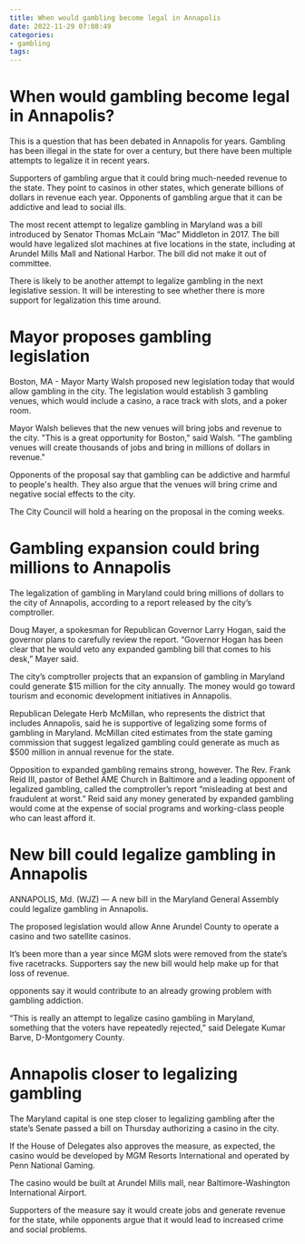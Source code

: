 ```yaml
---
title: When would gambling become legal in Annapolis 
date: 2022-11-29 07:08:49
categories:
- gambling
tags:
---
```



#  When would gambling become legal in Annapolis? 

This is a question that has been debated in Annapolis for years. Gambling has been illegal in the state for over a century, but there have been multiple attempts to legalize it in recent years. 

Supporters of gambling argue that it could bring much-needed revenue to the state. They point to casinos in other states, which generate billions of dollars in revenue each year. Opponents of gambling argue that it can be addictive and lead to social ills. 

The most recent attempt to legalize gambling in Maryland was a bill introduced by Senator Thomas McLain “Mac” Middleton in 2017. The bill would have legalized slot machines at five locations in the state, including at Arundel Mills Mall and National Harbor. The bill did not make it out of committee. 

There is likely to be another attempt to legalize gambling in the next legislative session. It will be interesting to see whether there is more support for legalization this time around.

#  Mayor proposes gambling legislation 

Boston, MA - Mayor Marty Walsh proposed new legislation today that would allow gambling in the city. The legislation would establish 3 gambling venues, which would include a casino, a race track with slots, and a poker room.

Mayor Walsh believes that the new venues will bring jobs and revenue to the city. "This is a great opportunity for Boston," said Walsh. "The gambling venues will create thousands of jobs and bring in millions of dollars in revenue."

Opponents of the proposal say that gambling can be addictive and harmful to people's health. They also argue that the venues will bring crime and negative social effects to the city.

The City Council will hold a hearing on the proposal in the coming weeks.

#  Gambling expansion could bring millions to Annapolis 

The legalization of gambling in Maryland could bring millions of dollars to the city of Annapolis, according to a report released by the city’s comptroller. 

Doug Mayer, a spokesman for Republican Governor Larry Hogan, said the governor plans to carefully review the report. “Governor Hogan has been clear that he would veto any expanded gambling bill that comes to his desk,” Mayer said. 

The city’s comptroller projects that an expansion of gambling in Maryland could generate $15 million for the city annually. The money would go toward tourism and economic development initiatives in Annapolis. 

Republican Delegate Herb McMillan, who represents the district that includes Annapolis, said he is supportive of legalizing some forms of gambling in Maryland. McMillan cited estimates from the state gaming commission that suggest legalized gambling could generate as much as $500 million in annual revenue for the state. 

Opposition to expanded gambling remains strong, however. The Rev. Frank Reid III, pastor of Bethel AME Church in Baltimore and a leading opponent of legalized gambling, called the comptroller’s report “misleading at best and fraudulent at worst.” Reid said any money generated by expanded gambling would come at the expense of social programs and working-class people who can least afford it.

#  New bill could legalize gambling in Annapolis 

ANNAPOLIS, Md. (WJZ) — A new bill in the Maryland General Assembly could legalize gambling in Annapolis.

The proposed legislation would allow Anne Arundel County to operate a casino and two satellite casinos.

It’s been more than a year since MGM slots were removed from the state’s five racetracks. Supporters say the new bill would help make up for that loss of revenue.

 opponents say it would contribute to an already growing problem with gambling addiction.

“This is really an attempt to legalize casino gambling in Maryland, something that the voters have repeatedly rejected,” said Delegate Kumar Barve, D-Montgomery County.

# Annapolis closer to legalizing gambling

The Maryland capital is one step closer to legalizing gambling after the state’s Senate passed a bill on Thursday authorizing a casino in the city.

If the House of Delegates also approves the measure, as expected, the casino would be developed by MGM Resorts International and operated by Penn National Gaming.

The casino would be built at Arundel Mills mall, near Baltimore-Washington International Airport.

Supporters of the measure say it would create jobs and generate revenue for the state, while opponents argue that it would lead to increased crime and social problems.